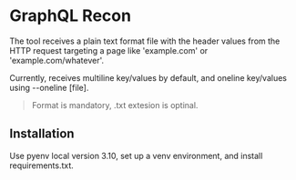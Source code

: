 # GraphQL Recon

The tool receives a plain text format file with the header values from the HTTP request targeting a page like 'example.com' or 'example.com/whatever'.

Currently, receives multiline key/values by default, and oneline key/values using --oneline [file].

> Format is mandatory,  .txt extesion is optinal.

## Installation

Use pyenv local version 3.10, set up a venv environment, and install requirements.txt.

